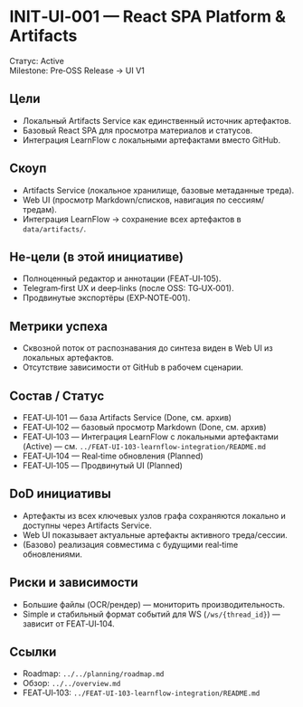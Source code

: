 # INIT‑UI‑001 — React SPA Platform & Artifacts

Статус: Active  
Milestone: Pre‑OSS Release → UI V1

## Цели
- Локальный Artifacts Service как единственный источник артефактов.
- Базовый React SPA для просмотра материалов и статусов.
- Интеграция LearnFlow с локальными артефактами вместо GitHub.

## Скоуп
- Artifacts Service (локальное хранилище, базовые метаданные треда).
- Web UI (просмотр Markdown/списков, навигация по сессиям/тредам).
- Интеграция LearnFlow → сохранение всех артефактов в `data/artifacts/`.

## Не‑цели (в этой инициативе)
- Полноценный редактор и аннотации (FEAT‑UI‑105).
- Telegram‑first UX и deep‑links (после OSS: TG‑UX‑001).
- Продвинутые экспортёры (EXP‑NOTE‑001).

## Метрики успеха
- Сквозной поток от распознавания до синтеза виден в Web UI из локальных артефактов.
- Отсутствие зависимости от GitHub в рабочем сценарии.

## Состав / Статус
- FEAT‑UI‑101 — база Artifacts Service (Done, см. архив)
- FEAT‑UI‑102 — базовый просмотр Markdown (Done, см. архив)
- FEAT‑UI‑103 — Интеграция LearnFlow с локальными артефактами (Active) — см. `../FEAT-UI-103-learnflow-integration/README.md`
- FEAT‑UI‑104 — Real‑time обновления (Planned)
- FEAT‑UI‑105 — Продвинутый UI (Planned)

## DoD инициативы
- Артефакты из всех ключевых узлов графа сохраняются локально и доступны через Artifacts Service.
- Web UI показывает актуальные артефакты активного треда/сессии.
- (Базово) реализация совместима с будущими real‑time обновлениями.

## Риски и зависимости
- Большие файлы (OCR/рендер) — мониторить производительность.
- Simple и стабильный формат событий для WS (`/ws/{thread_id}`) — зависит от FEAT‑UI‑104.

## Ссылки
- Roadmap: `../../planning/roadmap.md`
- Обзор: `../../overview.md`
- FEAT‑UI‑103: `../FEAT-UI-103-learnflow-integration/README.md`

